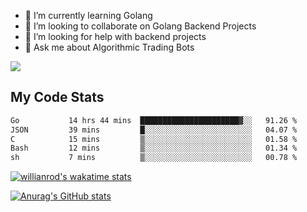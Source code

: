 
- 🌱 I’m currently learning Golang
- 👯 I’m looking to collaborate on Golang Backend Projects
- 🤔 I’m looking for help with backend projects
- 💬 Ask me about Algorithmic Trading Bots

![](https://github-profile-trophy.vercel.app/?username=kevinbarrero)

## My Code Stats

<!--START_SECTION:waka-->

```txt
Go           14 hrs 44 mins  ██████████████████████▓░░   91.26 %
JSON         39 mins         █░░░░░░░░░░░░░░░░░░░░░░░░   04.07 %
C            15 mins         ▒░░░░░░░░░░░░░░░░░░░░░░░░   01.58 %
Bash         12 mins         ▒░░░░░░░░░░░░░░░░░░░░░░░░   01.34 %
sh           7 mins          ▒░░░░░░░░░░░░░░░░░░░░░░░░   00.78 %
```

<!--END_SECTION:waka-->

[![willianrod's wakatime stats](https://github-readme-stats.vercel.app/api/wakatime?username=holdandup&layout=compact&theme=react&custom_title=Wakatime%20All%20Time%20Stats&langs_count=8)](https://github.com/anuraghazra/github-readme-stats)

[![Anurag's GitHub stats](https://github-readme-stats.vercel.app/api?username=Kevinbarrero)](https://github.com/anuraghazra/github-readme-stats)




